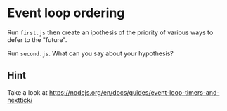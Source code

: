 # Event loop ordering

Run `first.js` then create an ipothesis of the priority
of various ways to defer to the "future".

Run `second.js`. What can you say about your hypothesis?

## Hint

Take a look at https://nodejs.org/en/docs/guides/event-loop-timers-and-nexttick/
